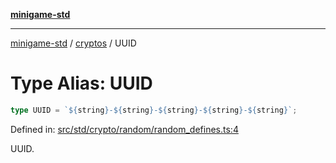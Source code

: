 [**minigame-std**](../../../README.md)

***

[minigame-std](../../../README.md) / [cryptos](../README.md) / UUID

# Type Alias: UUID

```ts
type UUID = `${string}-${string}-${string}-${string}-${string}`;
```

Defined in: [src/std/crypto/random/random\_defines.ts:4](https://github.com/JiangJie/minigame-std/blob/fdb22241c47c2e98329a4c62befde728957e03ee/src/std/crypto/random/random_defines.ts#L4)

UUID.
